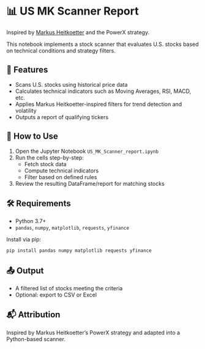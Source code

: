 
# 📊 US MK Scanner Report

Inspired by [Markus Heitkoetter](https://markusheitkoetter.com/) and the PowerX strategy.

This notebook implements a stock scanner that evaluates U.S. stocks based on technical conditions and strategy filters.

## 🚀 Features
- Scans U.S. stocks using historical price data
- Calculates technical indicators such as Moving Averages, RSI, MACD, etc.
- Applies Markus Heitkoetter-inspired filters for trend detection and volatility
- Outputs a report of qualifying tickers

## 🔧 How to Use
1. Open the Jupyter Notebook `US_MK_Scanner_report.ipynb`
2. Run the cells step-by-step:
   - Fetch stock data
   - Compute technical indicators
   - Filter based on defined rules
3. Review the resulting DataFrame/report for matching stocks

## 🛠 Requirements
- Python 3.7+
- `pandas`, `numpy`, `matplotlib`, `requests`, `yfinance`

Install via pip:
```bash
pip install pandas numpy matplotlib requests yfinance
```

## 📤 Output
- A filtered list of stocks meeting the criteria
- Optional: export to CSV or Excel

## 📬 Attribution
Inspired by Markus Heitkoetter’s PowerX strategy and adapted into a Python-based scanner.
